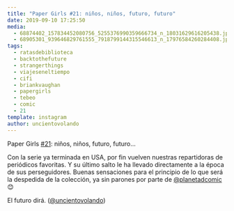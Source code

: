 ```yaml
---
title: "Paper Girls #21: niños, niños, futuro, futuro"
date: 2019-09-10 17:25:50
media: 
  - 68874402_157834452080756_5255376990359666734_n_18031629616205438.jpg
  - 68905301_939646829761555_7918799144315546613_n_17976584260284408.jpg
tags: 
  - ratasdebiblioteca
  - backtothefuture
  - strangerthings
  - viajeseneltiempo
  - cifi
  - briankvaughan
  - papergirls
  - tebeo
  - comic
  - 21
template: instagram
author: uncientovolando
---
```


Paper Girls [#21](/tags/21): niños, niños, futuro, futuro...


Con la serie ya terminada en USA, por fin vuelven nuestras repartidoras de periódicos favoritas. Y su último salto le ha llevado directamente a la época de sus perseguidores.  Buenas sensaciones para el principio de lo que será la despedida de la colección, ya sin parones por parte de [@planetadcomic](https://instagram.com/planetadcomic) 😊

El futuro dirá. ([@uncientovolando](https://instagram.com/uncientovolando))







